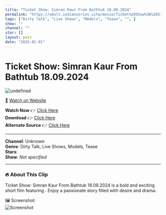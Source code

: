 ```yaml
---
title: "Ticket Show: Simran Kaur From Bathtub 18.09.2024"
permalink: "https://adult.indianseries.site/movie/Ticket%20Show%3A%20Simran%20Kaur%20From%20Bathtub%2018.09.2024"
tags: ["Dirty Talk", "Live Shows", "Models", "Tease", "", ]
show: ""
channel: ""
star: []
layout: post
date: "2025-01-01"
---
```


# Ticket Show: Simran Kaur From Bathtub 18.09.2024

![undefined](https://desisins.com/wp-content/uploads/2024/09/Simran-Kaur-Bathtub-DesiSins.com_.jpg)

🔗 [Watch on Website](https://adult.indianseries.site/movie/Ticket%20Show%3A%20Simran%20Kaur%20From%20Bathtub%2018.09.2024)

**Watch Now** 👉 [Click Here](https://adult.indianseries.site/movie/Ticket%20Show%3A%20Simran%20Kaur%20From%20Bathtub%2018.09.2024)  
**Download** 👉 [Click Here](https://adult.indianseries.site/movie/Ticket%20Show%3A%20Simran%20Kaur%20From%20Bathtub%2018.09.2024)  
**Alternate Source** 👉 [Click Here](https://adult.indianseries.site/movie/Ticket%20Show%3A%20Simran%20Kaur%20From%20Bathtub%2018.09.2024)

---

**Channel**: Unknown  
**Genre**: Dirty Talk, Live Shows, Models, Tease  
**Stars**:   
**Show**: *Not specified*

---

### 🔥 About This Clip

Ticket Show: Simran Kaur From Bathtub 18.09.2024 is a bold and exciting short film featuring . Enjoy a passionate story filled with desire and drama.
 
🖼️ Screenshot:  
![Screenshot](https://desisins.com/wp-content/uploads/2024/09/Simran-Kaur-Bathtub-DesiSins.com_.jpg)
